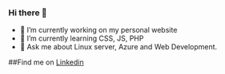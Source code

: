 ### Hi there 👋
- 🔭 I’m currently working on my personal website
- 🌱 I’m currently learning CSS, JS, PHP
- 💬 Ask me about Linux server, Azure and Web Development. 

##Find me on
[Linkedin](linkedin.com/in/jivendra-sah)



<!--
**jivendra/jivendra** is a ✨ _special_ ✨ repository because its `README.md` (this file) appears on your GitHub profile.

Here are some ideas to get you started:

- 🔭 I’m currently working on ...
- 🌱 I’m currently learning ...
- 👯 I’m looking to collaborate on ...
- 🤔 I’m looking for help with ...
- 💬 Ask me about ...
- 📫 How to reach me: ...
- 😄 Pronouns: ...
- ⚡ Fun fact: ...
-->

